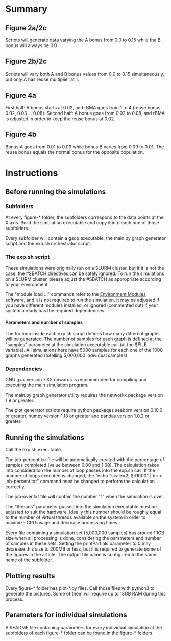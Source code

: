 # Summary

## Figure 2a/2c

Scripts will generate data varying the A bonus from 0.0 to 0.15 while the B bonus will always be 0.0

## Figure 2b/2c

Scripts will vary both A and B bonus values from 0.0 to 0.15 simultaneously, but only A has reuse multiplier at 1. 

## Figure 4a

First half: A bonus starts at 0.02, and rBMA goes from 1 to 4 (reuse bonus: 0.02, 0.03 ... 0.08). 
Second half: A bonus goes from 0.02 to 0.08, and rBMA is adjusted in order to keep the reuse bonus at 0.02.

## Figure 4b

Bonus A goes from 0.01 to 0.09 while bonus B varies from 0.09 to 0.01. The reuse bonus equals the normal bonus for the opposite population.

# Instructions

## Before running the simulations

### Subfolders

At every figure-* folder, the subfolders correspond to the data points at the X axis. Build the simulation executable and copy it into each one of those subfolders.

Every subfolder will contain a gsop executable, the main.py graph generator script and the exp.sh orchestrator script.

### The exp.sh script

These simulations were originally run on a SLURM cluster, but if it is not the case, the #SBATCH directives can be safely ignored. To run the simulations on a SLURM cluster, please adjust the #SBATCH as appropriate according to your environment.

The "module load ..." commands refer to the [Environment Modules](http://modules.sourceforge.net/) software, and it is not required to run the simulation. It may be adjusted if you have different modules installed, or ignored (commented out) if your system already has the required dependencies.

#### Parameters and number of samples

The for loop inside each exp.sh script defines how many different graphs will be generated. The number of samples for each graph is defined at the "samples" parameter at the simulation executable call (at the $FILE variable). All simulations here have 5000 samples for each one of the 1000 graphs generated (totalling 5,000,000 individual samples)

### Dependencies

GNU g++ version 7.XX onwards is recommended for compiling and executing the main simulation program. 

The main.py graph generator utility requires the networkx package version 1.9 or greater.

The plot generator scripts require python packages seaborn version 0.10.0 or greater, numpy version 1.18 or greater and pandas version 1.0.2 or greater.

## Running the simulations

Call the exp.sh executable. 

The job-percent.txt file will be automatically created with the percentage of samples completed (value between 0.00 and 1.00). The calculation takes into consideration the number of loop passes into the exp.sh call. If the number of loops executed is changed, the "echo "scale=2; $i/1000" | bc > job-percent.txt" command must be changed to perform the calculation correctly.

The job-over.txt file will contain the number "1" when the simulation is over. 

The "threads" parameter passed into the simulation executable must be adjusted to suit the hardware. Ideally this number should be roughly equal to the number of virtual threads available on the system in order to maximize CPU usage and decrease processing times.

Every file containing a simulation set (5,000,000 samples) has around 1.1GB size when all processing is done, considering the parameters and number of samples in these sets. Setting the printPartials parameter to 0 may decrease this size to 200MB or less, but it is required to generate some of the figures in the article. The output file name is configured to the same name of the subfolder.

## Plotting results

Every figure-* folder has plot-*.py files. Call those files with python3 to generate the pictures. Some of them will require up to 13GB RAM during this process.

## Parameters for individual simulations

A README file containing parameters for every individual simulation at the subfolders of each figure-* folder can be found in the figure-* folders.

